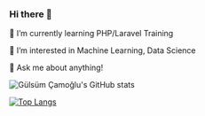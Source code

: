 ### Hi there 👋

🌱 I’m currently learning PHP/Laravel Training

🤔 I’m interested in Machine Learning, Data Science

💬 Ask me about anything!

![Gülsüm Çamoğlu's GitHub stats](https://github-readme-stats.vercel.app/api?username=gulsumcamoglu&show_icons=true&theme=radical&card_width=350)

[![Top Langs](https://github-readme-stats.vercel.app/api/top-langs/?username=gulsumcamoglu&show_icons=true&theme=radical&card_width=400&langs_count=10)](https://github.com/gulsumcamoglu/github-readme-stats)


<!--
**gulsumcamoglu/gulsumcamoglu** is a ✨ _special_ ✨ repository because its `README.md` (this file) appears on your GitHub profile.

Here are some ideas to get you started:

- 🔭 I’m currently working on PHP/Laravel Training
- 🌱 I’m currently learning ...
- 👯 I’m looking to collaborate on ...
- 🤔 I’m looking for help with ...
- 💬 Ask me about ...
- 📫 How to reach me: ...
- 😄 Pronouns: ...
- ⚡ Fun fact: ...
-->
